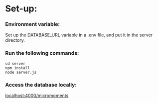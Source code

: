 # Set-up:

### Environment variable:
Set up the DATABASE_URL variable in a .env file, and put it in the server directory.

### Run the following commands:
```
cd server
npm install
node server.js
```
### Access the database locally:
[localhost:4000/micromoments](http://localhost:4000/micromoments)
